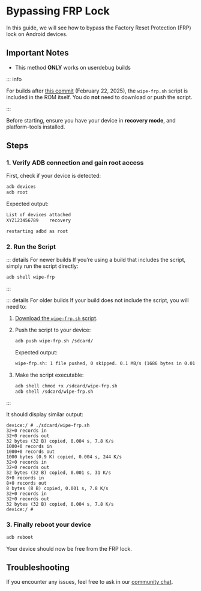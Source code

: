 # Bypassing FRP Lock

In this guide, we will see how to bypass the Factory Reset Protection (FRP) lock on Android devices.

## Important Notes

- This method **ONLY** works on userdebug builds

::: info

For builds after [this commit](https://github.com/PixelOS-AOSP/vendor_aosp/commit/ee3e2d2110385f6f6da418bccd3cd14b85b94c9c) (February 22, 2025), the `wipe-frp.sh` script is included in the ROM itself. You do **not** need to download or push the script.

:::

Before starting, ensure you have your device in **recovery mode**, and platform-tools installed.

## Steps

### 1. Verify ADB connection and gain root access

First, check if your device is detected:

```sh
adb devices
adb root
```

Expected output:

```sh
List of devices attached
XYZ123456789    recovery

restarting adbd as root
```

### 2. Run the Script

::: details For newer builds
If you’re using a build that includes the script, simply run the script directly:

```sh
adb shell wipe-frp
```

:::

::: details For older builds
If your build does not include the script, you will need to:

1. [Download the `wipe-frp.sh` script](https://raw.githubusercontent.com/PixelOS-AOSP/vendor_aosp/refs/heads/fifteen/prebuilt/common/bin/wipe-frp.sh).

2. Push the script to your device:

   ```sh
   adb push wipe-frp.sh /sdcard/
   ```

   Expected output:

   ```sh
   wipe-frp.sh: 1 file pushed, 0 skipped. 0.1 MB/s (1686 bytes in 0.015s)
   ```

3. Make the script executable:

   ```sh
   adb shell chmod +x /sdcard/wipe-frp.sh
   adb shell /sdcard/wipe-frp.sh
   ```

:::

It should display similar output:

```log
device:/ # ./sdcard/wipe-frp.sh
32+0 records in
32+0 records out
32 bytes (32 B) copied, 0.004 s, 7.8 K/s
1000+0 records in
1000+0 records out
1000 bytes (0.9 K) copied, 0.004 s, 244 K/s
32+0 records in
32+0 records out
32 bytes (32 B) copied, 0.001 s, 31 K/s
8+0 records in
8+0 records out
8 bytes (8 B) copied, 0.001 s, 7.8 K/s
32+0 records in
32+0 records out
32 bytes (32 B) copied, 0.004 s, 7.8 K/s
device:/ #
```

### 3. Finally reboot your device

```sh
adb reboot
```

Your device should now be free from the FRP lock.

## Troubleshooting

If you encounter any issues, feel free to ask in our [community chat](https://t.me/pixeloschat).
